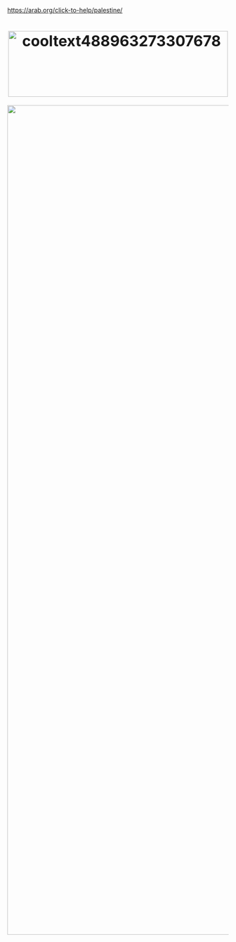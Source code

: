 https://arab.org/click-to-help/palestine/
<h1 align="center"><big><img width="500" height="150" alt="cooltext488963273307678" src="https://github.com/user-attachments/assets/2efe2299-8542-409a-8340-0c5c2b1b9998" />
</big></h1>



<div align="center">
 <img width="1888" height="1888" alt="<img width="1888" height="1888" alt="hereaugio (2)" src="https://github.com/user-attachments/assets/f8e1e001-6b21-418e-b6df-e89535cefc71" />









